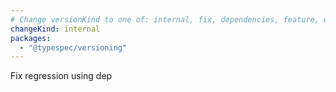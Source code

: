 ```yaml
---
# Change versionKind to one of: internal, fix, dependencies, feature, deprecation, breaking
changeKind: internal
packages:
  - "@typespec/versioning"
---
```


Fix regression using dep
